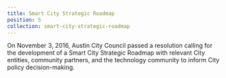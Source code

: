 ```yaml
---
title: Smart City Strategic Roadmap
position: 5
collection: smart-city-strategic-roadmap
---
```


On November 3, 2016, Austin City Council passed a resolution calling for the development of a Smart City Strategic Roadmap with relevant City entities, community partners, and the technology community to inform City policy decision-making. 